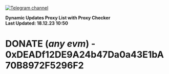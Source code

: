 [![Telegram channel](https://img.shields.io/endpoint?url=https://runkit.io/damiankrawczyk/telegram-badge/branches/master?url=https://t.me/n4z4v0d)](https://t.me/n4z4v0d) 

**Dynamic Updates Proxy List with Proxy Checker**  
**Last Updated: 18.12.23 10:50**

# DONATE (_any evm_) - 0xDEADf12DE9A24b47Da0a43E1bA70B8972F5296F2
